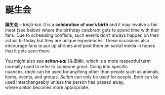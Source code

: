 # 誕生会

**誕生会** – _tanjō-kai_. It is a **celebration of one’s birth** and it may involve a fan meet (see below) where the birthday celebrant gets to spend time with their fans. Due to scheduling conflicts, such events don’t always happen on their actual birthday but they are unique experiences. These occasions also encourage fans to put up shrines and post them on social media in hopes that it gets seen there. 

You might also see **_seitan-kai_** (生誕会), which is a more respectful term normally used to refer to someone great. Going into specific nuances, _tanjō_ can be used for anything other than people such as animals, items, events, and groups. _Seitan_ can only be used for people. Both can be used interchangeably unless the person has passed away, where _seitan_ becomes more appropriate.
